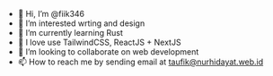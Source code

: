 - 👋 Hi, I’m @fiik346
- 👀 I’m  interested wrting and design
- 🌱 I’m currently learning Rust
- 🎨 I love use TailwindCSS, ReactJS + NextJS
- 💞️ I’m looking to collaborate on web development
- 📫 How to reach me by sending email at taufik@nurhidayat.web.id

<!---
fiik346/fiik346 is a ✨ special ✨ repository because its `README.md` (this file) appears on your GitHub profile.
You can click the Preview link to take a look at your changes.
--->
